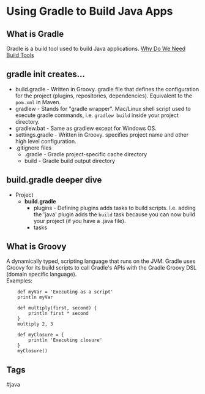 # Using Gradle to Build Java Apps

## What is Gradle
Gradle is a build tool used to build Java applications.
[Why Do We Need Build Tools](../202304191953)

## gradle init creates...
* build.gradle - Written in Groovy.  gradle file that defines the configuration for the project (plugins, repositories, dependencies). Equivalent to the `pom.xml` in Maven.  
* gradlew - Stands for "gradle wrapper". Mac/Linux shell script used to execute gradle commands, i.e. `gradlew build` inside your project directory.  
* gradlew.bat - Same as gradlew except for Windows OS.  
* settings.gradle - Written in Groovy.  specifies project name and other high level configuration.  
* .gitignore files
     * .gradle - Gradle project-specific cache directory  
     * build - Gradle build output directory  

## build.gradle deeper dive
* Project
    * **build.gradle**
        * plugins - Defining plugins adds tasks to build scripts. I.e. adding the 'java' plugin adds the `build` task because you can now build your project (if you have a .java file).  
        * tasks

## What is Groovy
A dynamically typed, scripting language that runs on the JVM. Gradle uses Groovy for its build scripts to call Gradle's APIs with the Gradle Groovy DSL (domain specific language).  
Examples:
```
    def myVar = 'Executing as a script'
    println myVar

    def multiply(first, second) {
        println first * second
    }
    multiply 2, 3

    def myClosure = {
        println 'Executing closure'
    }
    myClosure()
```


## Tags
#java
